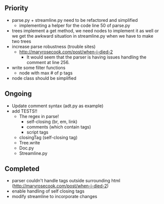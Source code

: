 Priority
---
* parse.py + streamline.py need to be refactored and simplified
    * implementing a helper for the code line 50 of parse.py
* trees implement a get method, we need nodes to implement it as well or we get the awkward situation in streamline.py when we have to make two trees
* increase parse robustness (trouble sites)
    * http://maryrosecook.com/post/when-i-died-2
         * It would seem that the parser is having issues handling the comment at line 256.
* write some filter functions
    * node with max # of p tags
* node class should be simplified

Ongoing
---
* Update comment syntax (adt.py as example)
* add TESTS!!
    * The regex in parse!
        * self-closing (br, em, link)
        * comments (which contain tags)
        * script tags 
    * closingTag (self-closing tag)
    * Tree.write
    * Doc.py
    * Streamline.py

Completed
---
* parser couldn't handle tags outside surrounding html (http://maryrosecook.com/post/when-i-died-2)
* enable handling of self closing tags
* modify streamline to incorporate changes
